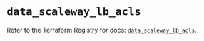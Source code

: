 # `data_scaleway_lb_acls`

Refer to the Terraform Registry for docs: [`data_scaleway_lb_acls`](https://registry.terraform.io/providers/scaleway/scaleway/2.53.0/docs/data-sources/lb_acls).
